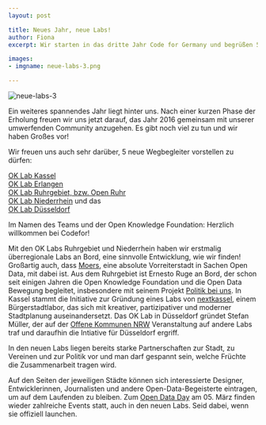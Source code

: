 ```yaml
---
layout: post

title: Neues Jahr, neue Labs!
author: Fiona
excerpt: Wir starten in das dritte Jahr Code for Germany und begrüßen 5 neue OK Labs!

images:
- imgname: neue-labs-3.png

---
```

![neue-labs-3](/assets/blog/neue-labs-3.png)

Ein weiteres spannendes Jahr liegt hinter uns. Nach einer kurzen Phase der Erholung freuen wir uns jetzt darauf, das Jahr 2016 gemeinsam mit unserer umwerfenden Community anzugehen. Es gibt noch viel zu tun und wir haben Großes vor! 

Wir freuen uns auch sehr darüber, 5 neue Wegbegleiter vorstellen zu dürfen:<br>

[OK Lab Kassel][]<br>
[OK Lab Erlangen][]<br>
[OK Lab Ruhrgebiet, bzw. Open Ruhr][]<br>
[OK Lab Niederrhein][] und das <br>
[OK Lab Düsseldorf][]<br>

Im Namen des Teams und der Open Knowledge Foundation: Herzlich willkommen bei Codefor! 

Mit den OK Labs Ruhrgebiet und Niederrhein haben wir erstmalig überregionale Labs an Bord, eine sinnvolle Entwicklung, wie wir finden! Großartig auch, dass [Moers][], eine absolute Vorreiterstadt in Sachen Open Data, mit dabei ist. 
Aus dem Ruhrgebiet ist Ernesto Ruge an Bord, der schon seit einigen Jahren die Open Knowledge Foundation und die Open Data Bewegung begleitet, insbesondere mit seinem Projekt [Politik bei uns][].
In Kassel stammt die Initiative zur Gründung eines Labs von [nextkassel][], einem Bürgerstadtlabor, das sich mit kreativer, partizipativer und moderner Stadtplanung auseinandersetzt. 
Das OK Lab in Düsseldorf gründet Stefan Müller, der auf der [Offene Kommunen NRW][] Veranstaltung auf andere Labs traf und daraufhin die Intiative für Düsseldorf ergriff. 

In den neuen Labs liegen bereits starke Partnerschaften zur Stadt, zu Vereinen und zur Politik vor und man darf gespannt sein, welche Früchte die Zusammenarbeit tragen wird. 

Auf den Seiten der jeweiligen Städte können sich interessierte Designer, Entwicklerinnen, Journalisten und andere Open-Data-Begeisterte eintragen, um auf dem Laufenden zu bleiben. Zum [Open Data Day][] am 05. März finden wieder zahlreiche Events statt, auch in den neuen Labs. Seid dabei, wenn sie offiziell launchen.


[OK Lab Kassel]: http://codefor.de/kassel
[OK Lab Erlangen]: http://codefor.de/erlangen
[OK Lab Ruhrgebiet, bzw. Open Ruhr]: http://codefor.de/ruhrgebiet
[OK Lab Niederrhein]: http://codefor.de/niederrhein
[OK Lab Düsseldorf]: http://codefor.de/duesseldorf
[Moers]: https://www.moers.de/de/rathaus/offene-daten-moers/
[Politik bei uns]: https://politik-bei-uns.de
[nextkassel]: http://www.nextkassel.de/ueber-nextkassel/
[Offene Kommunen NRW]: http://oknrw.de
[Open Data Day]: http://de.opendataday.org

